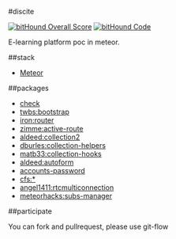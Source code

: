 #discite

[![bitHound Overall Score](https://www.bithound.io/github/Jermorin/discite/badges/score.svg)](https://www.bithound.io/github/Jermorin/discite)
[![bitHound Code](https://www.bithound.io/github/Jermorin/discite/badges/code.svg)](https://www.bithound.io/github/Jermorin/discite)

E-learning platform poc in meteor.

##stack

- [Meteor](http://meteor.com)

##packages

- [check](https://atmospherejs.com/meteor/check)
- [twbs:bootstrap](https://atmospherejs.com/twbs/bootstrap)
- [iron:router](https://github.com/iron-meteor/iron-router)
- [zimme:active-route](https://github.com/zimme/meteor-active-route)
- [aldeed:collection2](https://github.com/aldeed/meteor-collection2)
- [dburles:collection-helpers](https://github.com/dburles/meteor-collection-helpers)
- [matb33:collection-hooks](https://github.com/matb33/meteor-collection-hooks)
- [aldeed:autoform](http://autoform.meteor.com/)
- [accounts-password](https://www.meteor.com/accounts)
- [cfs:*](https://github.com/CollectionFS/Meteor-CollectionFS)
- [angel1411:rtcmulticonnection](https://atmospherejs.com/angel1411/rtcmulticonnection)
- [meteorhacks:subs-manager](https://github.com/kadirahq/subs-manager)

##participate

You can fork and pullrequest, please use git-flow 
